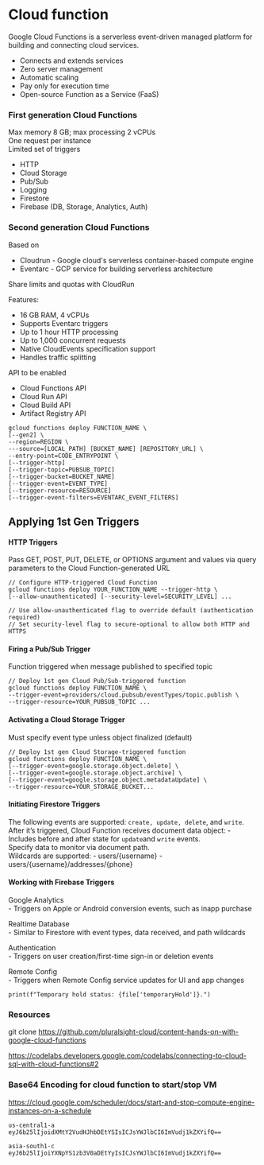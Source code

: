 # Cloud function

Google Cloud Functions is a serverless event-driven managed platform for building and connecting cloud services.

- Connects and extends services
- Zero server management
- Automatic scaling
- Pay only for execution time
- Open-source Function as a Service (FaaS)

### First generation Cloud Functions
Max memory 8 GB; max processing 2 vCPUs  
One request per instance  
Limited set of triggers  
- HTTP
- Cloud Storage
- Pub/Sub
- Logging
- Firestore
- Firebase (DB, Storage, Analytics, Auth)


### Second generation Cloud Functions
Based on   
- Cloudrun - Google cloud's serverless container-based compute engine
- Eventarc - GCP service for building serverless architecture

Share limits and quotas with CloudRun  

Features:  
- 16 GB RAM, 4 vCPUs
- Supports Eventarc triggers
- Up to 1 hour HTTP processing
- Up to 1,000 concurrent requests
- Native CloudEvents specification support
- Handles traffic splitting

API to be enabled
- Cloud Functions API 
- Cloud Run API 
- Cloud Build API 
- Artifact Registry API 


```
gcloud functions deploy FUNCTION_NAME \
[--gen2] \
--region=REGION \
---source=[LOCAL_PATH] [BUCKET_NAME] [REPOSITORY_URL] \
--entry-point=CODE_ENTRYPOINT \
[--trigger-http]
[--trigger-topic=PUBSUB_TOPIC]
[--trigger-bucket=BUCKET_NAME]
[--trigger-event=EVENT_TYPE]
[--trigger-resource=RESOURCE]
[--trigger-event-filters=EVENTARC_EVENT_FILTERS]
```


## Applying 1st Gen Triggers

#### HTTP Triggers  

Pass GET, POST, PUT, DELETE, or OPTIONS argument and values via query parameters to the Cloud Function-generated URL

```
// Configure HTTP-triggered Cloud Function
gcloud functions deploy YOUR_FUNCTION_NAME --trigger-http \
[--allow-unauthenticated] [--security-level=SECURITY_LEVEL] ...

// Use allow-unauthenticated flag to override default (authentication required)
// Set security-level flag to secure-optional to allow both HTTP and HTTPS
```

#### Firing a Pub/Sub Trigger
Function triggered when message published to specified topic

```
// Deploy 1st gen Cloud Pub/Sub-triggered function
gcloud functions deploy FUNCTION_NAME \
--trigger-event=providers/cloud.pubsub/eventTypes/topic.publish \
--trigger-resource=YOUR_PUBSUB_TOPIC ...
```

#### Activating a Cloud Storage Trigger
Must specify event type unless object finalized (default)

```
// Deploy 1st gen Cloud Storage-triggered function
gcloud functions deploy FUNCTION_NAME \
[--trigger-event=google.storage.object.delete] \
[--trigger-event=google.storage.object.archive] \
[--trigger-event=google.storage.object.metadataUpdate] \
--trigger-resource=YOUR_STORAGE_BUCKET...

```


#### Initiating Firestore Triggers
The following events are supported: `create, update, delete`, and `write`.  
After it’s triggered, Cloud Function receives document data object:
	- Includes before and after state for `update`and `write` events.  
Specify data to monitor via document path.  
Wildcards are supported:
	- users/{username}
	- users/{username}/addresses/{phone}

#### Working with Firebase Triggers
Google Analytics  
	- Triggers on Apple or Android conversion events, such as inapp purchase

Realtime Database  
	- Similar to Firestore with event types, data received, and path wildcards

Authentication  
	- Triggers on user creation/first-time sign-in or deletion events

Remote Config  
	- Triggers when Remote Config service updates for UI and app changes 

```
print(f"Temporary hold status: {file['temporaryHold']}.") 
```
### Resources 
git clone https://github.com/pluralsight-cloud/content-hands-on-with-google-cloud-functions


https://codelabs.developers.google.com/codelabs/connecting-to-cloud-sql-with-cloud-functions#2

### Base64 Encoding for cloud function to start/stop VM
https://cloud.google.com/scheduler/docs/start-and-stop-compute-engine-instances-on-a-schedule

```
us-central1-a	
eyJ6b25lIjoidXMtY2VudHJhbDEtYSIsICJsYWJlbCI6ImVudj1kZXYifQ==

asia-south1-c	
eyJ6b25lIjoiYXNpYS1zb3V0aDEtYyIsICJsYWJlbCI6ImVudj1kZXYifQ==
```
